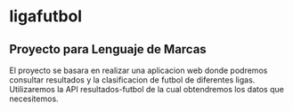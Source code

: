 ligafutbol
==========

Proyecto para Lenguaje de Marcas
--------------------------------

El proyecto se basara en realizar una aplicacion web donde podremos consultar resultados y la clasificacion de futbol de diferentes ligas. Utilizaremos la API resultados-futbol de la cual obtendremos los datos que necesitemos.
